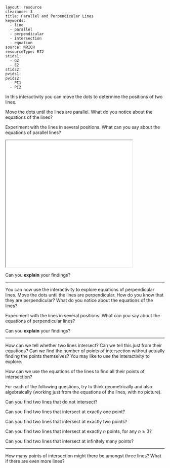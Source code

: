 ````
layout: resource
clearance: 3
title: Parallel and Perpendicular Lines
keywords:
  - line
  - parallel
  - perpendicular
  - intersection
  - equation
source: NRICH
resourceType: RT2
stids1:
  - G2
  - E2
stids2:
pvids1:
pvids2:
  - PI1
  - PI2

````

In this interactivity you can move the dots to determine the positions of two lines.

Move the dots until the lines are parallel.  What do you notice about the equations of the lines?

Experiment with the lines in several positions.  What can you say about the equations of parallel lines?

<div class="row-fluid">
<iframe src="lines2.swf" class="nrich-embed" style="width:400px;height:400px"></iframe>
</div>

Can you __explain__ your findings?

* * *

You can now use the interactivity to explore equations of perpendicular lines.  Move the dots until the lines are perpendicular.  How do you know that they are perpendicular?  What do you notice about the equations of the lines?

Experiment with the lines in several positions.  What can you say about the equations of perpendicular lines?

Can you __explain__ your findings?

* * *

How can we tell whether two lines intersect?  Can we tell this just from their equations?  Can we find the number of points of intersection without actually finding the points themselves?  You may like to use the interactivity to explore.

How can we use the equations of the lines to find all their points of intersection?

For each of the following questions, try to think geometrically and also algebraically (working just from the equations of the lines, with no picture).

Can you find two lines that do not intersect?

Can you find two lines that intersect at exactly one point?

Can you find two lines that intersect at exactly two points?

Can you find two lines that intersect at exactly $n$ points, for any $n \geq 3$?

Can you find two lines that intersect at infinitely many points?

* * *

How many points of intersection might there be amongst three lines?  What if there are even more lines?
